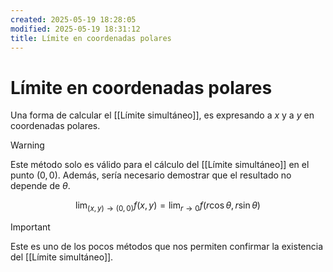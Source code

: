 ```yaml
---
created: 2025-05-19 18:28:05
modified: 2025-05-19 18:31:12
title: Límite en coordenadas polares
---
```


# Límite en coordenadas polares

Una forma de calcular el [[Límite simultáneo]], es expresando a $x$ y a $y$ en coordenadas polares.

> [!warning]
> Este método solo es válido para el cálculo del [[Límite simultáneo]] en el punto $(0, 0)$. Además, sería necesario demostrar que el resultado no depende de $\theta$.

$$
\lim_{(x, y) \to (0, 0)} f(x, y) = \lim_{r \to 0} f(r \cos \theta, r \sin \theta)
$$

> [!important]
> Este es uno de los pocos métodos que nos permiten confirmar la existencia del [[Límite simultáneo]].
